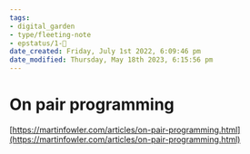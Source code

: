 ```yaml
---
tags: 
- digital_garden
- type/fleeting-note
- epstatus/1-🌱
date_created: Friday, July 1st 2022, 6:09:46 pm
date_modified: Thursday, May 18th 2023, 6:15:56 pm
---
```

# On pair programming
[https://martinfowler.com/articles/on-pair-programming.html](https://martinfowler.com/articles/on-pair-programming.html)